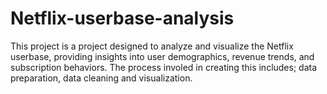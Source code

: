 # Netflix-userbase-analysis
This project is a project designed to analyze and visualize the Netflix userbase, providing insights into user demographics, revenue trends, and subscription behaviors. The process involed in creating this includes; data preparation, data cleaning and visualization.
